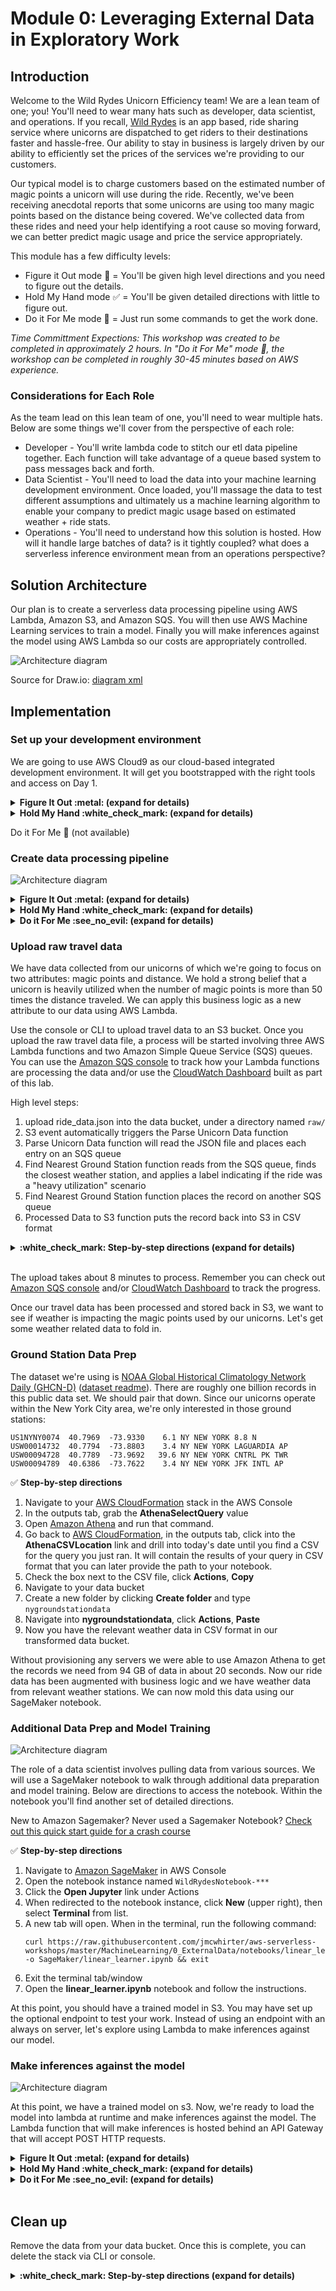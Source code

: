 # Module 0: Leveraging External Data in Exploratory Work

## Introduction

Welcome to the Wild Rydes Unicorn Efficiency team! We are a lean team of one; you! You'll need to wear many hats such as developer, data scientist, and operations. If you recall, [Wild Rydes](http://www.wildrydes.com/) is an app based, ride sharing service where unicorns are dispatched to get riders to their destinations faster and hassle-free.  Our ability to stay in business is largely driven by our ability to efficiently set the prices of the services we're providing to our customers.  

Our typical model is to charge customers based on the estimated number of magic points a unicorn will use during the ride.  Recently, we've been receiving anecdotal reports that some unicorns are using too many magic points based on the distance being covered.  We've collected data from these rides and need your help identifying a root cause so moving forward, we can better predict magic usage and price the service appropriately.

This module has a few difficulty levels:

* Figure it Out mode :metal: = You'll be given high level directions and you need to figure out the details.
* Hold My Hand mode :white_check_mark: = You'll be given detailed directions with little to figure out.
* Do it For Me mode :see_no_evil: = Just run some commands to get the work done.

_Time Committment Expections: This workshop was created to be completed in approximately 2 hours.  In "Do it For Me" mode :see_no_evil:, the workshop can be completed in roughly 30-45 minutes based on AWS experience._ 

### Considerations for Each Role
As the team lead on this lean team of one, you'll need to wear multiple hats.  Below are some things we'll cover from the perspective of each role:
* Developer - You'll write lambda code to stitch our etl data pipeline together.  Each function will take advantage of a queue based system to pass messages back and forth.
* Data Scientist - You'll need to load the data into your machine learning development environment.  Once loaded, you'll massage the data to test different assumptions and ultimately us a machine learning algorithm to enable your company to predict magic usage based on estimated weather + ride stats.
* Operations - You'll need to understand how this solution is hosted.  How will it handle large batches of data? is it tightly coupled? what does a serverless inference environment mean from an operations perspective?

## Solution Architecture

Our plan is to create a serverless data processing pipeline using AWS Lambda, Amazon S3, and Amazon SQS. You will then use AWS Machine Learning services to train a model. Finally you will make inferences against the model using AWS Lambda so our costs are appropriately controlled.

![Architecture diagram](assets/WildRydesML.png)

Source for Draw.io: [diagram xml](assets/WildRydesML.xml)

## Implementation

### Set up your development environment

We are going to use AWS Cloud9 as our cloud-based integrated development environment. It will get you bootstrapped with the right tools and access on Day 1.

<details>
<summary><strong>Figure It Out :metal: (expand for details)</strong></summary><p>
1. Create a Cloud9 environment.
</p></details>

<details>
<summary><strong>Hold My Hand :white_check_mark: (expand for details)</strong></summary><p>
Create your Cloud9 instance by following these steps:

1. Navigate to AWS Cloud9 [in the console](https://us-east-1.console.aws.amazon.com/cloud9)
1. Click **Create environment**
1. Provide a name and optional description
1. Click **Next step**
1. Leave all defaults
1. Click **Next step**
1. Click **Create environment**

After a minute or so, your environment will be ready. Go ahead and:

1. Close the "Welcome" tab
1. Drag the lower section up so you have a comfortable amount of space
1. Find the tab that looks like a terminal (hint: it will have `...~/environment $`)
1. Run a command to list S3 buckets: `aws s3 ls`

*Hint: New editors and terminals can be created by clicking the green "+" icon in a circle*

Let's get our code and start working. Inside the terminal:

1. Run the following command to get our code:
    ```
    git clone https://github.com/jmcwhirter/aws-serverless-workshops/
    ```
1. Navigate to our module:
    ```
    cd aws-serverless-workshops/MachineLearning/0_ExternalData/
    ```
1. Explore the directory structure:
  * The `cloudformation` directory contains CloudFormation templates we will use to create resources
  * The `data` directory contains ride data collected from unicorns
  * The `lambda-functions` directory contains all of the code we'll use to process data and make inferences
  * The `notebooks` directory contains a linear learner iPython notebook

</p></details>

Do it For Me :see_no_evil: (not available)

### Create data processing pipeline

![Architecture diagram](assets/WildRydesML_1.png)

<details>
<summary><strong>Figure It Out :metal: (expand for details)</strong></summary><p>

1. Create an S3 bucket
1. Create an execution role for Lambda
1. Create a Lambda function based on `lambda-functions/process-unicorn-data/index.py`
1. Create an SQS queue to buffer the ingest function
1. Create a Lambda function based on `lambda-functions/find-closest-groundstation/index.py`
1. Create an SQS queue to buffer the groundstation function
1. Create a Lambda function based on `lambda-functions/unicorn-groundstation-data-to-s3/index.py`

</p></details>

<details>
<summary><strong>Hold My Hand :white_check_mark: (expand for details)</strong></summary><p>

1. 

</p></details>

<details>
<summary><strong>Do it For Me :see_no_evil: (expand for details)</strong></summary><p>
1. Navigate to your Cloud9 environment
1. Run the following command:
    ```
    aws cloudformation create-stack \
    --stack-name wildrydes-ml-mod0-1 \
    --capabilities CAPABILITY_NAMED_IAM \
    --template-body file://cloudformation/1_data-pipeline.yml
    ```

</p></details>

### Upload raw travel data

We have data collected from our unicorns of which we're going to focus on two attributes: magic points and distance. We hold a strong belief that a unicorn is heavily utilized when the number of magic points is more than 50 times the distance traveled. We can apply this business logic as a new attribute to our data using AWS Lambda.

Use the console or CLI to upload travel data to an S3 bucket. Once you upload the raw travel data file, a process will be started involving three AWS Lambda functions and two Amazon Simple Queue Service (SQS) queues. You can use the [Amazon SQS console](https://console.aws.amazon.com/sqs/home?region=us-east-1) to track how your Lambda functions are processing the data and/or use the [CloudWatch Dashboard](https://console.aws.amazon.com/cloudwatch/home?region=us-east-1#dashboards:name=Wild_Rydes_Machine_Learning;start=PT1H) built as part of this lab.

High level steps:

1. upload ride_data.json into the data bucket, under a directory named `raw/`
1. S3 event automatically triggers the Parse Unicorn Data function
1. Parse Unicorn Data function will read the JSON file and places each entry on an SQS queue
1. Find Nearest Ground Station function reads from the SQS queue, finds the closest weather station, and applies a label indicating if the ride was a "heavy utilization" scenario
1. Find Nearest Ground Station function places the record on another SQS queue
1. Processed Data to S3 function puts the record back into S3 in CSV format

<details>
<summary><strong>:white_check_mark: Step-by-step directions (expand for details)</strong></summary><p>

Console:

1. Navigate to your [AWS CloudFormation](https://console.aws.amazon.com/cloudformation/home?region=us-east-1) stack in the AWS Console
1. In the outputs tab, take note of the **DataBucketName** value
1. Open [Amazon S3](https://s3.console.aws.amazon.com/s3/home?region=us-east-1) in the AWS Console
1. Navigate to the data bucket and click into it
1. Click **Create Folder**, type `raw`, and click save
1. Click the new `raw` directory to navigate into it
1. Click **Upload**
1. Click **Add files**
1. Select `ride_data.json` from the `data` directory in this repository

CLI:
```
aws cloudformation describe-stacks \
  --stack-name wildrydes-machine-learning-module-0 \
  --query "Stacks[0].Outputs[?OutputKey=='DataBucketName'].OutputValue" \
  --output text | xargs -I {} \
      aws s3 cp data/ride_data.json s3://{}
```
</p></details><br>

The upload takes about 8 minutes to process. Remember you can check out [Amazon SQS console](https://console.aws.amazon.com/sqs/home?region=us-east-1) and/or [CloudWatch Dashboard](https://console.aws.amazon.com/cloudwatch/home?region=us-east-1#dashboards:name=Wild_Rydes_Machine_Learning;start=PT1H) to track the progress.

Once our travel data has been processed and stored back in S3, we want to see if weather is impacting the magic points used by our unicorns. Let's get some weather related data to fold in.

### Ground Station Data Prep

The dataset we're using is [NOAA Global Historical Climatology Network Daily (GHCN-D)](https://registry.opendata.aws/noaa-ghcn/) ([dataset readme](https://docs.opendata.aws/noaa-ghcn-pds/readme.html)).  There are roughly one billion records in this public data set. We should pair that down. Since our unicorns operate within the New York City area, we're only interested in those ground stations:

```
US1NYNY0074  40.7969  -73.9330    6.1 NY NEW YORK 8.8 N
USW00014732  40.7794  -73.8803    3.4 NY NEW YORK LAGUARDIA AP
USW00094728  40.7789  -73.9692   39.6 NY NEW YORK CNTRL PK TWR
USW00094789  40.6386  -73.7622    3.4 NY NEW YORK JFK INTL AP
```

:white_check_mark: **Step-by-step directions**

1. Navigate to your [AWS CloudFormation](https://console.aws.amazon.com/cloudformation/home?region=us-east-1) stack in the AWS Console
1. In the outputs tab, grab the **AthenaSelectQuery** value
1. Open [Amazon Athena](https://console.aws.amazon.com/athena/home?region=us-east-1) and run that command.
1. Go back to [AWS CloudFormation](https://console.aws.amazon.com/cloudformation/home?region=us-east-1), in the outputs tab, click into the **AthenaCSVLocation** link and drill into today's date until you find a CSV for the query you just ran.  It will contain the results of your query in CSV format that you can later provide the path to your notebook.
1. Check the box next to the CSV file, click **Actions**, **Copy**
1. Navigate to your data bucket
1. Create a new folder by clicking **Create folder** and type `nygroundstationdata`
1. Navigate into **nygroundstationdata**, click **Actions**, **Paste**
1. Now you have the relevant weather data in CSV format in our transformed data bucket.

Without provisioning any servers we were able to use Amazon Athena to get the records we need from 94 GB of data in about 20 seconds. Now our ride data has been augmented with business logic and we have weather data from relevant weather stations. We can now mold this data using our SageMaker notebook.

### Additional Data Prep and Model Training

![Architecture diagram](assets/WildRydesML_2.png)

The role of a data scientist involves pulling data from various sources. We will use a SageMaker notebook to walk through additional data preparation and model training. Below are directions to access the notebook. Within the notebook you'll find another set of detailed directions.

New to Amazon Sagemaker? Never used a Sagemaker Notebook? [Check out this quick start guide for a crash course](sagemaker-intro.md)

:white_check_mark: **Step-by-step directions**

1. Navigate to [Amazon SageMaker](https://console.aws.amazon.com/sagemaker/home?region=us-east-1#/notebook-instances) in AWS Console
1. Open the notebook instance named `WildRydesNotebook-***`
1. Click the **Open Jupyter** link under Actions
1. When redirected to the notebook instance, click **New** (upper right), then select **Terminal** from list.
1. A new tab will open. When in the terminal, run the following command:
    ```
    curl https://raw.githubusercontent.com/jmcwhirter/aws-serverless-workshops/master/MachineLearning/0_ExternalData/notebooks/linear_learner.ipynb -o SageMaker/linear_learner.ipynb && exit
    ```
1. Exit the terminal tab/window
1. Open the **linear_learner.ipynb** notebook and follow the instructions.

At this point, you should have a trained model in S3. You may have set up the optional endpoint to test your work. Instead of using an endpoint with an always on server, let's explore using Lambda to make inferences against our model.

### Make inferences against the model

![Architecture diagram](assets/WildRydesML_3.png)

At this point, we have a trained model on s3.  Now, we're ready to load the model into lambda at runtime and make inferences against the model.  The Lambda function that will make inferences is hosted behind an API Gateway that will accept POST HTTP requests.

<details>
<summary><strong>Figure It Out :metal: (expand for details)</strong></summary><p>

Our model has been trained and is stored on S3.  Now we need a serverless environment to do inferences within.  Remember that the model was trained in an algorithm based on Apache MXNet.  To make inferences against the model in lambda, we'll need a version of MXNet built for the [current lambda runtime](https://docs.aws.amazon.com/lambda/latest/dg/lambda-runtimes.html).

1. _Expert Optional step requiring extra time (skip to step 3):_ Follow the [instructions](building-mxnet-1.2.1.md) to build MXNet from source
1. _Expert Optional step requiring extra time (skip to step 3):_ Use the code from [lambda_function.py](lambda-functions/inference/lambda_function.py) as the `index.py`, and prepare a python lambda function with the additional dependencies (using [these](https://docs.aws.amazon.com/lambda/latest/dg/lambda-python-how-to-create-deployment-package.html#python-package-dependencies) instructions as a guide).  You can use `pip install` to get the remaining dependencies install based on their imports in `index.py`.
1. The previous 2 steps have already been completed for you as MXNet can take 20-30 minutes to build from source depending on the compute resources you're using.  You can find the finished artifacts in this [code zip archive](assets/inferencefunction.zip).
1. Create a new python 2.7 lambda function based on this zip file.
1. Update the `MODEL_PATH` environment variable in your lambda function configuration to your model s3 location from the training job in the previous section.  Do not include the `s3://BUCKET_NAME/` prefix.
1. Create a new API Gateway with a method that proxies request to your lambda function
1. Deploy your API gateway and issue HTTP requests against it to make inferences!

</p></details>
<details>
<summary><strong>Hold My Hand :white_check_mark: (expand for details)</strong></summary><p>

1. Create a new python 2.7 lambda function with the provided ![code zip archive](assets/inferencefunction.zip)
2. Update the `MODEL_PATH` environment variable in your lambda function configuration to your model s3 location from the training job in the previous section.  Do not include the `s3://BUCKET_NAME/` prefix.
3. Create a new API Gateway with a single root `POST` method action that proxies requests to the function you created in step 1. Accept any dialogues requesting to add invoke permissions from API Gateway to your lambda function.
4. Deploy the API Gateway via a stage called `prod`. 
5. Copy the stage url, and invoke a `POST` request against your new HTTP endpoint to make an inference! _Example:_ `curl -d '{ "distance": 30, "healthpoints": 30, "magicpoints": 2500, "TMAX": 333, "TMIN": 300, "PRCP": 0 }' -H "Content-Type: application/json" -X POST STAGE_URL/prod`

</p></details>
<details>
<summary><strong>Do it For Me :see_no_evil: (expand for details)</strong></summary><p>

1. Navigate to your Cloud9 environment
1. Run the following command:
    ```
    aws cloudformation create-stack \
    --stack-name wildrydes-ml-mod0-4 \
    --capabilities CAPABILITY_NAMED_IAM \
    --template-body file://cloudformation/4_inference.yml
    ```
1. Go back to CloudFormation, in the resources tab, find the `DataBucket` and click on the link.  Drill into the the path that starts will `linear-learner-*` until you find `model.tar.gz`.  Select the checkmark next to this file, and select "Copy Path"
1. Go back to CloudFormation, in the resources tab, find the `ModelInferenceFunction` and click on the link.  Scroll down to the environment variables section and update the `MODEL_PATH` environment variable with the value you copied from the previous step.  Delete the `s3://BUCKET_NAME/` from the pasted value so that only the key (folder + filename) remains.  Save the changes.
1. Go back to CloudFormation, in the outputs tab, copy the curl command for making inferences against your function hosting your model and execute.
1. _Optional_: You can also test the lambda function by putting using the test API UI in the API Gateway console.

</p></details><br>

## Clean up

Remove the data from your data bucket. Once this is complete, you can delete the stack via CLI or console.

<details>
<summary><strong>:white_check_mark: Step-by-step directions (expand for details)</strong></summary><p>

Manually:

*TODO*

CLI:
1. Delete data in your bucket
    ```
    aws cloudformation describe-stacks \
      --stack-name wildrydes-machine-learning-module-0 \
      --query "Stacks[0].Outputs[?OutputKey=='DataBucketName'].OutputValue" \
      --output text | xargs -I {} \
          aws s3 rm s3://{} --recursive
    ```
2. Delete the stack
    ```
    aws cloudformation delete-stack \
      --stack-name wildrydes-machine-learning-module-0
    ```
</p></details>
